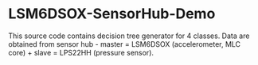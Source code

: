 # LSM6DSOX-SensorHub-Demo
This source code contains decision tree generator for 4 classes. Data are obtained from sensor hub - master = LSM6DSOX (accelerometer, MLC core) + slave = LPS22HH (pressure sensor).
